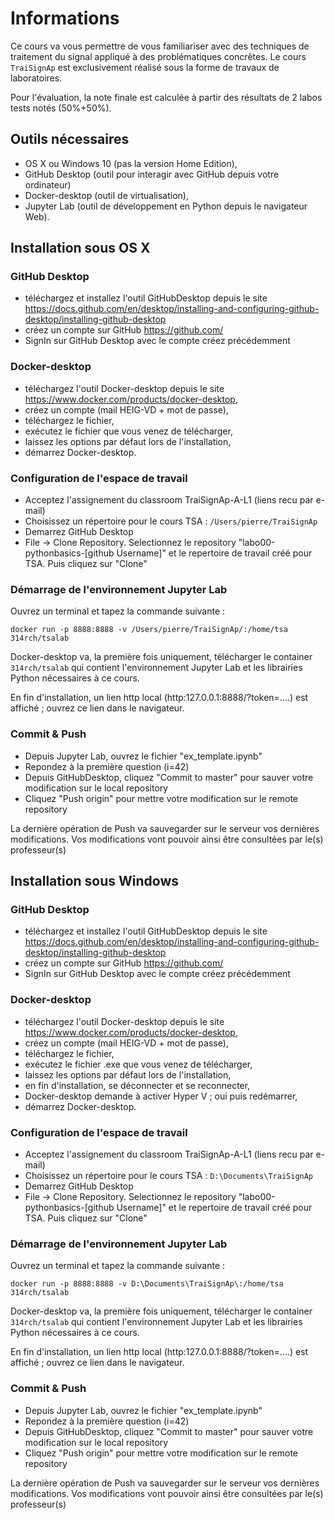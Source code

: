 # Informations

 Ce cours va vous permettre de vous familiariser avec des techniques de traitement du signal appliqué à des problématiques concrêtes. Le cours `TraiSignAp` est exclusivement réalisé sous la forme de travaux de laboratoires. 
 
 Pour l'évaluation, la note finale est calculée à partir des résultats de 2 labos tests notés (50%+50%).

## Outils nécessaires

- OS X ou Windows 10 (pas la version Home Edition),
- GitHub Desktop (outil pour interagir avec GitHub depuis votre ordinateur)
- Docker-desktop (outil de virtualisation),
- Jupyter Lab (outil de développement en Python depuis le navigateur Web).

## Installation sous OS X

### GitHub Desktop
- téléchargez et installez l'outil GitHubDesktop depuis le site https://docs.github.com/en/desktop/installing-and-configuring-github-desktop/installing-github-desktop
- créez un compte sur GitHub https://github.com/
- SignIn sur GitHub Desktop avec le compte créez précédemment

### Docker-desktop
- téléchargez l'outil Docker-desktop depuis le site https://www.docker.com/products/docker-desktop,
- créez un compte (mail HEIG-VD + mot de passe),
- téléchargez le fichier,
- exécutez le fichier  que vous venez de télécharger,
- laissez les options par défaut lors de l'installation,
- démarrez Docker-desktop.

### Configuration de l'espace de travail

- Acceptez l'assignement du classroom TraiSignAp-A-L1 (liens recu par e-mail)
- Choisissez un répertoire pour le cours TSA : `/Users/pierre/TraiSignAp`
- Demarrez GitHub Desktop
- File -> Clone Repository. Selectionnez le repository "labo00-pythonbasics-[github Username]" et le repertoire de travail créé pour TSA. Puis cliquez sur "Clone"

### Démarrage de l'environnement Jupyter Lab

Ouvrez un terminal et tapez la commande suivante :

`docker run -p 8888:8888 -v /Users/pierre/TraiSignAp/:/home/tsa 314rch/tsalab`

Docker-desktop va, la première fois uniquement, télécharger le container `314rch/tsalab` qui contient l'environnement Jupyter Lab et les librairies Python nécessaires à ce cours.

En fin d'installation, un lien http local (http:127.0.0.1:8888/?token=....) est affiché ; ouvrez ce lien dans le navigateur.

### Commit & Push
- Depuis Jupyter Lab, ouvrez le fichier "ex_template.ipynb"
- Repondez à la première question (i=42)
- Depuis GitHubDesktop, cliquez "Commit to master" pour sauver votre modification sur le local repository
- Cliquez "Push origin" pour mettre votre modification sur le remote repository

La dernière opération de Push va sauvegarder sur le serveur vos dernières modifications. Vos modifications vont pouvoir ainsi être consultées par le(s) professeur(s)

## Installation sous Windows

### GitHub Desktop
- téléchargez et installez l'outil GitHubDesktop depuis le site https://docs.github.com/en/desktop/installing-and-configuring-github-desktop/installing-github-desktop
- créez un compte sur GitHub https://github.com/
- SignIn sur GitHub Desktop avec le compte créez précédemment

### Docker-desktop

- téléchargez l'outil Docker-desktop depuis le site https://www.docker.com/products/docker-desktop,
- créez un compte (mail HEIG-VD + mot de passe),
- téléchargez le fichier,
- exécutez le fichier .exe que vous venez de télécharger,
- laissez les options par défaut lors de l'installation,
- en fin d'installation, se déconnecter et se reconnecter,
- Docker-desktop demande à activer Hyper V ; oui puis redémarrer,
- démarrez Docker-desktop.

### Configuration de l'espace de travail

- Acceptez l'assignement du classroom TraiSignAp-A-L1 (liens recu par e-mail)
- Choisissez un répertoire pour le cours TSA : `D:\Documents\TraiSignAp`
- Demarrez GitHub Desktop
- File -> Clone Repository. Selectionnez le repository "labo00-pythonbasics-[github Username]" et le repertoire de travail créé pour TSA. Puis cliquez sur "Clone"

### Démarrage de l'environnement Jupyter Lab

Ouvrez un terminal et tapez la commande suivante :

`docker run -p 8888:8888 -v D:\Documents\TraiSignAp\:/home/tsa 314rch/tsalab`

Docker-desktop va, la première fois uniquement, télécharger le container `314rch/tsalab` qui contient l'environnement Jupyter Lab et les librairies Python nécessaires à ce cours.

En fin d'installation, un lien http local (http:127.0.0.1:8888/?token=....) est affiché ; ouvrez ce lien dans le navigateur.

### Commit & Push
- Depuis Jupyter Lab, ouvrez le fichier "ex_template.ipynb"
- Repondez à la première question (i=42)
- Depuis GitHubDesktop, cliquez "Commit to master" pour sauver votre modification sur le local repository
- Cliquez "Push origin" pour mettre votre modification sur le remote repository

La dernière opération de Push va sauvegarder sur le serveur vos dernières modifications. Vos modifications vont pouvoir ainsi être consultées par le(s) professeur(s)
